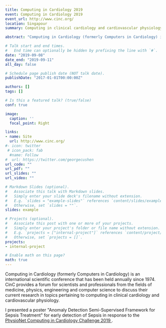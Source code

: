 ```yaml
---
title: Computing in Cardiology 2019
event: Computing in Cardiology 2019
event_url: http://www.cinc.org/
location: Singapour 
summary: Computing in clinical cardiology and cardiovascular physiology.

abstract: "Computing in Cardiology (formerly Computers in Cardiology) is an international scientific conference that has been held annually since 1974. CinC provides a forum for scientists and professionals from the fields of medicine, physics, engineering and computer science to discuss their current research in topics pertaining to computing in clinical cardiology and cardiovascular physiology."

# Talk start and end times.
#   End time can optionally be hidden by prefixing the line with `#`.
date: "2019-09-08"
date_end: "2019-09-11"
all_day: false

# Schedule page publish date (NOT talk date).
publishDate: "2017-01-01T00:00:00Z"

authors: []
tags: []

# Is this a featured talk? (true/false)
conf: true

image:
  caption: ''
  focal_point: Right

links:
- name: Site
  url: http://www.cinc.org/
#- icon: twitter
 # icon_pack: fab
  #name: Follow
#  url: https://twitter.com/georgecushen
url_code: ""
url_pdf: ""
url_slides: ""
url_video: ""

# Markdown Slides (optional).
#   Associate this talk with Markdown slides.
#   Simply enter your slide deck's filename without extension.
#   E.g. `slides = "example-slides"` references `content/slides/example-slides.md`.
#   Otherwise, set `slides = ""`.
slides: example

# Projects (optional).
#   Associate this post with one or more of your projects.
#   Simply enter your project's folder or file name without extension.
#   E.g. `projects = ["internal-project"]` references `content/project/deep-learning/index.md`.
#   Otherwise, set `projects = []`.
projects:
- internal-project

# Enable math on this page?
math: true
---
```


Computing in Cardiology (formerly Computers in Cardiology) is an international scientific conference that has been held annually since 1974. CinC provides a forum for scientists and professionals from the fields of medicine, physics, engineering and computer science to discuss their current research in topics pertaining to computing in clinical cardiology and cardiovascular physiology.

I presented a poster "Anomaly Detection Semi-Supervised Framework for Sepsis Treatment" for early detection of Sepsis in response to the <a href="https://physionet.org/content/challenge-2019/1.0.0/">PhysioNet Computing in Cardiology Challenge 2019 </a>. 
